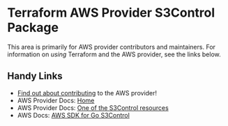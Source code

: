 # Terraform AWS Provider S3Control Package

This area is primarily for AWS provider contributors and maintainers. For information on _using_ Terraform and the AWS provider, see the links below.


## Handy Links
* [Find out about contributing](../../../docs/contributing) to the AWS provider!
* AWS Provider Docs: [Home](https://registry.terraform.io/providers/hashicorp/aws/latest/docs)
* AWS Provider Docs: [One of the S3Control resources](https://registry.terraform.io/providers/hashicorp/aws/latest/docs/resources/s3control_bucket)
* AWS Docs: [AWS SDK for Go S3Control](https://docs.aws.amazon.com/sdk-for-go/api/service/s3control/)
